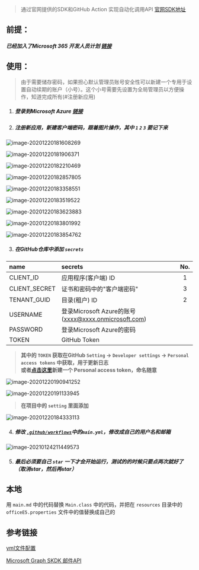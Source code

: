 > 通过官网提供的SDK和GitHub Action 实现自动化调用API [官网SDK地址](https://docs.microsoft.com/zh-cn/graph/sdks/sdk-installation?view=graph-rest-1.0)

## 前提：

##### 已经加入了Microsoft 365 开发人员计划 [链接](https://developer.microsoft.com/zh-cn/microsoft-365/dev-program)

## 使用：
> 由于需要储存密码，如果担心默认管理员账号安全性可以新建一个专用于设置自动续期的账户（小号）。这个小号需要先设置为全局管理员以方便操作，知道完成所有(#注册新应用)

1. ##### 登录到Microsoft  Azure [链接](https://portal.azure.com/)

2. ##### 注册新应用，新建客户端密码，跟着图片操作，其中 `1` `2` `3` 要记下来
   

![image-20201220181608269](md_img/image-20201220181608269.png)
    
![image-20201220181906371](md_img/image-20201220181906371.png)
    
![image-20201220182210469](md_img/image-20201220182210469.png)
    
![image-20201220182857805](md_img/image-20201220182857805.png)
    
![image-20201220183358551](md_img/image-20201220183358551.png)
    
![image-20201220183519522](md_img/image-20201220183519522.png)
    
![image-20201220183623883](md_img/image-20201220183623883.png)
    
![image-20201220183801992](md_img/image-20201220183801992.png)
    
![image-20201220183854762](md_img/image-20201220183854762.png)

3. ##### 在GitHub仓库中添加 `secrets`

| name          | secrets                                              | No.  |
| :------------ | :--------------------------------------------------- | :--: |
| CLIENT_ID     | 应用程序(客户端) ID                                  |  1   |
| CLIENT_SECRET | 证书和密码中的"客户端密码"                           |  3   |
| TENANT_GUID   | 目录(租户) ID                                        |  2   |
| USERNAME      | 登录Microsoft Azure的账号(xxxx@xxxx.onmicrosoft.com) |      |
| PASSWORD      | 登录Microsoft Azure的密码                            |      |
| TOKEN         | GitHub Token                                         |      |

> **其中的 `TOKEN` 获取在GitHub `Setting` -> `Developer settings`  -> `Personal access tokens` 中获取，用于更新日志**<br>
> **或者[点击这里](https://github.com/settings/tokens/new)新建一个 Personal access token，命名随意**

![image-20201220190941252](md_img/image-20201220190941252.png)

![image-20201220191133945](md_img/image-20201220191133945.png)

> **在项目中的 `setting` 里面添加**

![image-20201220184333113](md_img/image-20201220184333113.png)

4. ##### 修改 [`.github/workflows`](/.github/workflows)中的`main.yml`，修改成自己的用户名和邮箱

![image-20210124211449573](md_img/image-20210124211449573.png)

5. ##### 最后必须要自己 `star` 一下才会开始运行，测试的的时候只要点两次就好了（取消star，然后再star）

## 本地

用 `main.md` 中的代码替换 `Main.class` 中的代码，并把在 `resources` 目录中的 `officeE5.properties` 文件中的值替换成自己的

## 参考链接

[yml文件配置](https://github.com/moreant/auto-checkin-biliob)

[Microsoft Graph SKDK 邮件API](https://docs.microsoft.com/zh-cn/graph/api/user-list-messages?view=graph-rest-1.0&tabs=http)
